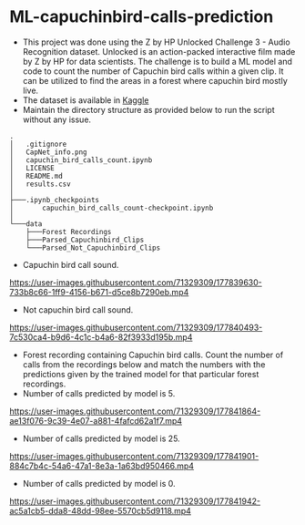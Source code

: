 # ML-capuchinbird-calls-prediction
- This project was done using the Z by HP Unlocked Challenge 3 - Audio Recognition dataset. Unlocked is an action-packed interactive film made by Z by HP for data scientists. The challenge is to build a ML model and code to count the number of Capuchin bird calls within a given clip. It can be utilized to find the areas in a forest where capuchin bird mostly live.
- The dataset is available in [Kaggle](https://www.kaggle.com/datasets/kenjee/z-by-hp-unlocked-challenge-3-signal-processing)
- Maintain the directory structure as provided below to run the script without any issue.
```
.
│   .gitignore
│   CapNet_info.png
│   capuchin_bird_calls_count.ipynb
│   LICENSE
│   README.md
│   results.csv
│
├───.ipynb_checkpoints
│       capuchin_bird_calls_count-checkpoint.ipynb
│
└───data
    ├───Forest Recordings
    ├───Parsed_Capuchinbird_Clips
    └───Parsed_Not_Capuchinbird_Clips
```
- Capuchin bird call sound.

https://user-images.githubusercontent.com/71329309/177839630-733b8c66-1ff9-4156-b671-d5ce8b7290eb.mp4

- Not capuchin bird call sound.

https://user-images.githubusercontent.com/71329309/177840493-7c530ca4-b9d6-4c1c-b4a6-82f3933d195b.mp4

- Forest recording containing Capuchin bird calls. Count the number of calls from the recordings below and match the numbers with the predictions given by the trained model for that particular forest recordings.
- Number of calls predicted by model is 5.

https://user-images.githubusercontent.com/71329309/177841864-ae13f076-9c39-4e07-a881-4fafcd62a1f7.mp4

- Number of calls predicted by model is 25.

https://user-images.githubusercontent.com/71329309/177841901-884c7b4c-54a6-47a1-8e3a-1a63bd950466.mp4

- Number of calls predicted by model is 0.

https://user-images.githubusercontent.com/71329309/177841942-ac5a1cb5-dda8-48dd-98ee-5570cb5d9118.mp4


